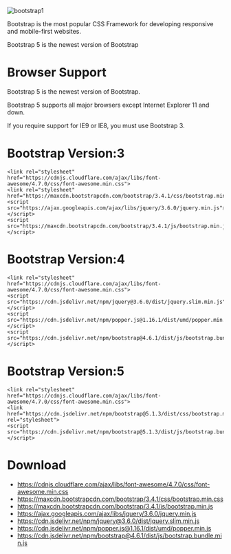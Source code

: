 ![bootstrap1](https://user-images.githubusercontent.com/69615463/160166814-605cc9a1-55ef-42ca-a9ec-2a37d5fc430e.png)

  
Bootstrap is the most popular CSS Framework for developing responsive and mobile-first websites.


Bootstrap 5 is the newest version of Bootstrap


# Browser Support

Bootstrap 5 is the newest version of Bootstrap.

Bootstrap 5 supports all major browsers except Internet Explorer 11 and down.

If you require support for IE9 or IE8, you must use Bootstrap 3.



  

# Bootstrap Version:3

```
<link rel="stylesheet" href="https://cdnjs.cloudflare.com/ajax/libs/font-awesome/4.7.0/css/font-awesome.min.css">
<link rel="stylesheet" href="https://maxcdn.bootstrapcdn.com/bootstrap/3.4.1/css/bootstrap.min.css">
<script src="https://ajax.googleapis.com/ajax/libs/jquery/3.6.0/jquery.min.js"></script>
<script src="https://maxcdn.bootstrapcdn.com/bootstrap/3.4.1/js/bootstrap.min.js"></script>
```


# Bootstrap Version:4

```
<link rel="stylesheet" href="https://cdnjs.cloudflare.com/ajax/libs/font-awesome/4.7.0/css/font-awesome.min.css">
<script src="https://cdn.jsdelivr.net/npm/jquery@3.6.0/dist/jquery.slim.min.js"></script>
<script src="https://cdn.jsdelivr.net/npm/popper.js@1.16.1/dist/umd/popper.min.js"></script>
<script src="https://cdn.jsdelivr.net/npm/bootstrap@4.6.1/dist/js/bootstrap.bundle.min.js"></script>
```


# Bootstrap Version:5

```
<link rel="stylesheet" href="https://cdnjs.cloudflare.com/ajax/libs/font-awesome/4.7.0/css/font-awesome.min.css">
<link href="https://cdn.jsdelivr.net/npm/bootstrap@5.1.3/dist/css/bootstrap.min.css" rel="stylesheet">
<script src="https://cdn.jsdelivr.net/npm/bootstrap@5.1.3/dist/js/bootstrap.bundle.min.js"></script>
```

# Download

+ https://cdnjs.cloudflare.com/ajax/libs/font-awesome/4.7.0/css/font-awesome.min.css
+ https://maxcdn.bootstrapcdn.com/bootstrap/3.4.1/css/bootstrap.min.css
+ https://maxcdn.bootstrapcdn.com/bootstrap/3.4.1/js/bootstrap.min.js
+ https://ajax.googleapis.com/ajax/libs/jquery/3.6.0/jquery.min.js
+ https://cdn.jsdelivr.net/npm/jquery@3.6.0/dist/jquery.slim.min.js
+ https://cdn.jsdelivr.net/npm/popper.js@1.16.1/dist/umd/popper.min.js
+ https://cdn.jsdelivr.net/npm/bootstrap@4.6.1/dist/js/bootstrap.bundle.min.js














